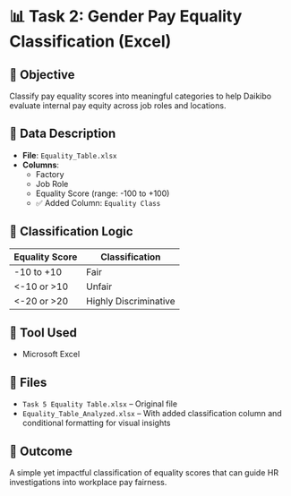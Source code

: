 # 📊 Task 2: Gender Pay Equality Classification (Excel)

## 🎯 Objective

Classify pay equality scores into meaningful categories to help Daikibo evaluate internal pay equity across job roles and locations.

## 🧾 Data Description

- **File**: `Equality_Table.xlsx`
- **Columns**:
  - Factory
  - Job Role
  - Equality Score (range: -100 to +100)
  - ✅ Added Column: `Equality Class`

## 🧮 Classification Logic

| Equality Score | Classification         |
|----------------|------------------------|
| -10 to +10     | Fair                   |
| <-10 or >10    | Unfair                 |
| <-20 or >20    | Highly Discriminative  |

## 🧰 Tool Used

- Microsoft Excel

## 📁 Files

- `Task 5 Equality Table.xlsx` – Original file
- `Equality_Table_Analyzed.xlsx` – With added classification column and conditional formatting for visual insights

## 📍 Outcome

A simple yet impactful classification of equality scores that can guide HR investigations into workplace pay fairness.



